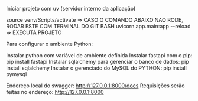 Iniciar projeto com uv (servidor interno da aplicação)

source venv/Scripts/activate => CASO O COMANDO ABAIXO NAO RODE, RODAR ESTE COM TERMINAL DO GIT BASH
uvicorn app.main:app --reload => EXECUTA PROJETO

Para configurar o ambiente Python:

Instalar python com variável de ambiente definida
Instalar fastapi com o pip: pip install fastapi
Instalar sqlalchemy para gerenciar o banco de dados: pip install sqlalchemy
Instalar o gerenciado do MySQL do PYTHON: pip install pymysql

Endereço local do swagger: http://127.0.0.1:8000/docs
Requisições serão feitas no endereço: http://127.0.0.1:8000
